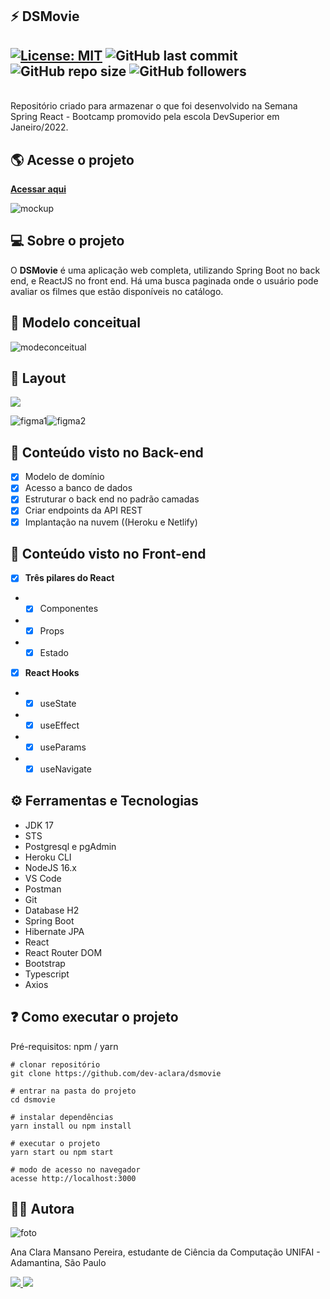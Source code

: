 ## ⚡️ **DSMovie**

## [![License: MIT](https://img.shields.io/badge/License-MIT-green.svg)](https://github.com/dev-aclara/dsmovie/blob/main/LICENSE)  ![GitHub last commit](https://img.shields.io/github/last-commit/dev-aclara/dsmovie) ![GitHub repo size](https://img.shields.io/github/repo-size/dev-aclara/dsmovie) ![GitHub followers](https://img.shields.io/github/followers/dev-aclara?style=social)

<br>
Repositório criado para armazenar o que foi desenvolvido na Semana Spring React - Bootcamp promovido pela escola DevSuperior em Janeiro/2022.
<br>

## 🌎  Acesse o projeto
**[Acessar aqui](https://dev-aclara-dsmovie.netlify.app)**

![mockup](https://user-images.githubusercontent.com/57874018/149631541-a78daad3-fc6a-46c6-838d-17962e46c17b.png)



## 💻 Sobre o projeto 
O **DSMovie** é uma aplicação web completa, utilizando Spring Boot no back end, e ReactJS no front end. Há uma busca paginada onde o usuário pode avaliar os filmes que estão disponíveis no catálogo.
## 🔧 Modelo conceitual
![modeconceitual](https://user-images.githubusercontent.com/57874018/149631044-1e93303a-be21-4f08-bec9-115d73d9dfc3.png)

## 🎨 Layout

<a href="https://www.figma.com/file/hpQuzpGHq2MmrI87xnfMoT/DSMovie1?node-id=0%3A1"><img src="https://img.shields.io/badge/figma-%23F24E1E.svg?style=for-the-badge&logo=figma&logoColor=purple">
</a>

![figma1](https://user-images.githubusercontent.com/57874018/149632650-9ae66d9f-c065-41ba-9199-cd2a5d4ba3d2.png)![figma2](https://user-images.githubusercontent.com/57874018/149632651-a49e6c7a-f7a4-4ef3-8e3c-b2271f4e7736.png)

## 📖 Conteúdo visto no Back-end
- [x] Modelo de domínio
- [x] Acesso a banco de dados
- [x] Estruturar o back end no padrão camadas
- [x] Criar endpoints da API REST
- [x] Implantação na nuvem ((Heroku e Netlify)

## 📖 Conteúdo visto no Front-end
- [x] **Três pilares do React**
- - [x] Componentes
- - [x] Props
- - [x] Estado
- [x] **React Hooks**
- - [x] useState
- - [x] useEffect
- - [x] useParams
- - [x] useNavigate

## ⚙️ Ferramentas e Tecnologias
- JDK 17
- STS
- Postgresql e pgAdmin
- Heroku CLI
- NodeJS 16.x 
- VS Code
- Postman
- Git
- Database H2
- Spring Boot
- Hibernate JPA
- React
- React Router DOM
- Bootstrap
- Typescript
- Axios

## ❓ Como executar o projeto

Pré-requisitos: npm / yarn

```
# clonar repositório
git clone https://github.com/dev-aclara/dsmovie

# entrar na pasta do projeto 
cd dsmovie

# instalar dependências
yarn install ou npm install

# executar o projeto
yarn start ou npm start

# modo de acesso no navegador
acesse http://localhost:3000
```
## 👩‍💻 Autora

![foto](https://user-images.githubusercontent.com/57874018/149634003-6d5be3b7-bbbd-47aa-8bf0-06157bd42dca.png)

Ana Clara Mansano Pereira, estudante de Ciência da Computação UNIFAI - Adamantina, São Paulo

<a href="https://www.linkedin.com/in/ana-clara-mansano-5051011ab/"><img src="https://img.shields.io/badge/LinkedIn-0077B5?style=for-the-badge&logo=linkedin&logoColor=white">
</a>
<a href="https://github.com/dev-aclara"><img src="https://img.shields.io/badge/GitHub-100000?style=for-the-badge&logo=github&logoColor=white">
</a>
